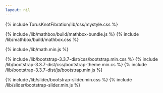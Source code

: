 ```yaml
---
layout: nil
---
```


{% include TorusKnotFibration/lib/css/mystyle.css %}

{% include /lib/mathbox/build/mathbox-bundle.js %}
{% include /lib/mathbox/build/mathbox.css %}


{% include /lib/math.min.js %}

{% include /lib/bootstrap-3.3.7-dist/css/bootstrap.min.css %}
{% include /lib/bootstrap-3.3.7-dist/css/bootstrap-theme.min.cs %}
{% include /lib/bootstrap-3.3.7-dist/js/bootstrap.min.js %}

{% include  /lib/slider/bootstrap-slider.min.css %}
{% include /lib/slider/bootstrap-slider.min.js %}

<script src="lib/mathbox/build/mathbox-bundle.js"></script>
<link rel="stylesheet" href="lib/mathbox/build/mathbox.css">
<meta name="viewport" content="initial-scale=1, maximum-scale=1">